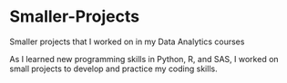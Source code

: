 # Smaller-Projects
Smaller projects that I worked on in my Data Analytics courses

As I learned new programming skills in Python, R, and SAS, I worked on small projects to develop and practice my coding skills.
